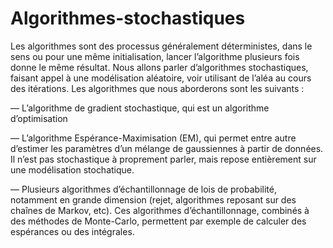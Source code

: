 # Algorithmes-stochastiques
Les algorithmes sont des processus généralement déterministes, dans le sens ou pour une même initialisation, lancer l’algorithme plusieurs fois donne le même résultat. Nous allons parler d’algorithmes stochastiques, faisant appel à une modélisation aléatoire, voir utilisant de l’aléa au cours des itérations. Les algorithmes que nous aborderons sont les suivants :

— L’algorithme de gradient stochastique, qui est un algorithme d’optimisation

— L’algorithme Espérance-Maximisation (EM), qui permet entre autre d’estimer les paramètres d’un mélange de gaussiennes à partir de données. Il n’est pas stochastique à proprement parler, mais repose entièrement sur une modélisation stochatique. 

— Plusieurs algorithmes d’échantillonnage de lois de probabilité, notamment en grande dimension (rejet, algorithmes reposant sur des chaînes de Markov, etc). Ces algorithmes d’échantillonnage, combinés à des méthodes de Monte-Carlo, permettent par exemple de calculer des espérances ou des intégrales.
